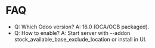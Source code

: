 # FAQ

- Q: Which Odoo version? A: 16.0 (OCA/OCB packaged).
- Q: How to enable? A: Start server with --addon stock_available_base_exclude_location or install in UI.

